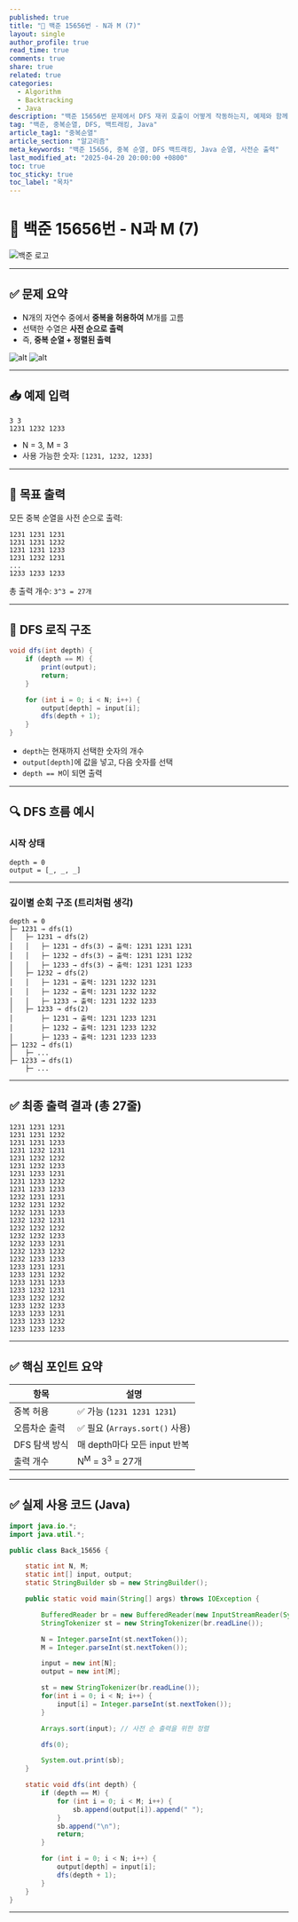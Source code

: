 ```yaml
---
published: true
title: "🔢 백준 15656번 - N과 M (7)"
layout: single
author_profile: true
read_time: true
comments: true
share: true
related: true
categories:
  - Algorithm
  - Backtracking
  - Java
description: "백준 15656번 문제에서 DFS 재귀 호출이 어떻게 작동하는지, 예제와 함께 완전히 시각화해서 정리합니다."
tag: "백준, 중복순열, DFS, 백트래킹, Java"
article_tag1: "중복순열"
article_section: "알고리즘"
meta_keywords: "백준 15656, 중복 순열, DFS 백트래킹, Java 순열, 사전순 출력"
last_modified_at: "2025-04-20 20:00:00 +0800"
toc: true
toc_sticky: true
toc_label: "목차"
---
```


# 🔢 백준 15656번 - N과 M (7)

![백준 로고](https://d2gd6pc034wcta.cloudfront.net/images/logo@2x.png)

---

## ✅ 문제 요약

- N개의 자연수 중에서 **중복을 허용하여** M개를 고름
- 선택한 수열은 **사전 순으로 출력**
- 즉, **중복 순열 + 정렬된 출력**

![alt](/assets/images/post/Algorithm/15656_1.png)
![alt](/assets/images/post/Algorithm/15656_2.png)

---

## 📥 예제 입력

```
3 3
1231 1232 1233
```

- N = 3, M = 3
- 사용 가능한 숫자: `[1231, 1232, 1233]`

---

## 🎯 목표 출력

모든 중복 순열을 사전 순으로 출력:

```
1231 1231 1231
1231 1231 1232
1231 1231 1233
1231 1232 1231
...
1233 1233 1233
```

총 출력 개수: `3^3 = 27개`

---

## 🧠 DFS 로직 구조

```java
void dfs(int depth) {
    if (depth == M) {
        print(output);
        return;
    }

    for (int i = 0; i < N; i++) {
        output[depth] = input[i];
        dfs(depth + 1);
    }
}
```

- `depth`는 현재까지 선택한 숫자의 개수
- `output[depth]`에 값을 넣고, 다음 숫자를 선택
- `depth == M`이 되면 출력

---

## 🔍 DFS 흐름 예시

### 시작 상태

```text
depth = 0
output = [_, _, _]
```

---

### 깊이별 순회 구조 (트리처럼 생각)

```
depth = 0
├─ 1231 → dfs(1)
│   ├─ 1231 → dfs(2)
│   │   ├─ 1231 → dfs(3) → 출력: 1231 1231 1231
│   │   ├─ 1232 → dfs(3) → 출력: 1231 1231 1232
│   │   ├─ 1233 → dfs(3) → 출력: 1231 1231 1233
│   ├─ 1232 → dfs(2)
│   │   ├─ 1231 → 출력: 1231 1232 1231
│   │   ├─ 1232 → 출력: 1231 1232 1232
│   │   ├─ 1233 → 출력: 1231 1232 1233
│   ├─ 1233 → dfs(2)
│       ├─ 1231 → 출력: 1231 1233 1231
│       ├─ 1232 → 출력: 1231 1233 1232
│       ├─ 1233 → 출력: 1231 1233 1233
├─ 1232 → dfs(1)
│   ├─ ...
├─ 1233 → dfs(1)
    ├─ ...
```

---

## ✅ 최종 출력 결과 (총 27줄)

```
1231 1231 1231
1231 1231 1232
1231 1231 1233
1231 1232 1231
1231 1232 1232
1231 1232 1233
1231 1233 1231
1231 1233 1232
1231 1233 1233
1232 1231 1231
1232 1231 1232
1232 1231 1233
1232 1232 1231
1232 1232 1232
1232 1232 1233
1232 1233 1231
1232 1233 1232
1232 1233 1233
1233 1231 1231
1233 1231 1232
1233 1231 1233
1233 1232 1231
1233 1232 1232
1233 1232 1233
1233 1233 1231
1233 1233 1232
1233 1233 1233
```

---

## ✅ 핵심 포인트 요약

| 항목          | 설명                                 |
| ------------- | ------------------------------------ |
| 중복 허용     | ✅ 가능 (`1231 1231 1231`)           |
| 오름차순 출력 | ✅ 필요 (`Arrays.sort()` 사용)       |
| DFS 탐색 방식 | 매 depth마다 모든 input 반복         |
| 출력 개수     | N<sup>M</sup> = 3<sup>3</sup> = 27개 |

---

## ✅ 실제 사용 코드 (Java)

```java
import java.io.*;
import java.util.*;

public class Back_15656 {

    static int N, M;
    static int[] input, output;
    static StringBuilder sb = new StringBuilder();

    public static void main(String[] args) throws IOException {

        BufferedReader br = new BufferedReader(new InputStreamReader(System.in));
        StringTokenizer st = new StringTokenizer(br.readLine());

        N = Integer.parseInt(st.nextToken());
        M = Integer.parseInt(st.nextToken());

        input = new int[N];
        output = new int[M];

        st = new StringTokenizer(br.readLine());
        for(int i = 0; i < N; i++) {
            input[i] = Integer.parseInt(st.nextToken());
        }

        Arrays.sort(input); // 사전 순 출력을 위한 정렬

        dfs(0);

        System.out.print(sb);
    }

    static void dfs(int depth) {
        if (depth == M) {
            for (int i = 0; i < M; i++) {
                sb.append(output[i]).append(" ");
            }
            sb.append("\n");
            return;
        }

        for (int i = 0; i < N; i++) {
            output[depth] = input[i];
            dfs(depth + 1);
        }
    }
}
```

---
